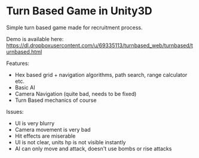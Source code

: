 # Turn Based Game in Unity3D
Simple turn based game made for recruitment process.

Demo is available here: https://dl.dropboxusercontent.com/u/69335113/turnbased_web/turnbased/turnbased.html

Features:
- Hex based grid + navigation algorithms, path search, range calculator etc.
- Basic AI
- Camera Navigation (quite bad, needs to be fixed)
- Turn Based mechanics of course

Issues:
- UI is very blurry
- Camera movement is very bad
- Hit effects are miserable
- UI is not clear, units hp is not visible instantly
- AI can only move and attack, doesn't use bombs or rise attacks
